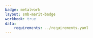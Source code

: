 ```yaml
---
badge: metalwork
layout: smb-merit-badge
workbook: true
data:
    requirements: ../requirements.yaml
---
```

